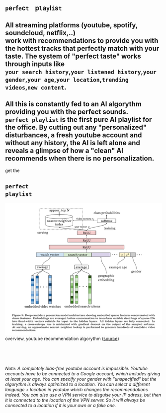 ## `p`e`r`f`e`c`t`&nbsp;&nbsp;&nbsp; p`l`a`y`l`i`s`t` <br>

## All streaming platforms (youtube, spotify, soundcloud, netflix,..) <br> work with recommendations to provide you with the hottest tracks that perfectly match with your taste. The system of "perfect taste" works through inputs like <br> `your search history`,`your listened history`,`your gender`,`your age`,`your location`,`trending videos`,`new content`. 

## All this is constantly fed to an AI algorythm providing you with the perfect sounds. <br> `perfect playlist` is the first pure AI playlist for the office. By cutting out any "personalized" disturbances, a fresh youtube account and without any history, the AI is left alone and reveals a glimpse of how a "clean" AI recommends when there is no personalization.

get the
## `perfect` <br> `playlist`

![](youtube-recommendation-algorythm-overview.png)  
overview, youtube recommendation algorythm ([source](https://towardsdatascience.com/using-deep-neural-networks-to-make-youtube-recommendations-dfc0a1a13d1e))

<br>
<br>
<br>

*Note: A completely bias-free youtube account is impossible. Youtube accounts have to be connected to a Google account, which includes giving at least your age. You can specify your gender with "unspecified" but the algorythm is always optimized to a location. You can select a different language + location in youtube which changes the recommendations indeed. You can also use a VPN service to disguise your IP adress, but then it is connected to the location of the VPN server. So it will always be connected to a location if it is your own or a fake one.*


